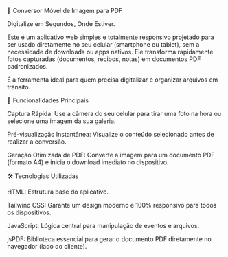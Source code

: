📸 Conversor Móvel de Imagem para PDF

Digitalize em Segundos, Onde Estiver.

Este é um aplicativo web simples e totalmente responsivo projetado para ser usado diretamente no seu celular (smartphone ou tablet), sem a necessidade de downloads ou apps nativos. Ele transforma rapidamente fotos capturadas (documentos, recibos, notas) em documentos PDF padronizados.

É a ferramenta ideal para quem precisa digitalizar e organizar arquivos em trânsito.

📌 Funcionalidades Principais

Captura Rápida: Use a câmera do seu celular para tirar uma foto na hora ou selecione uma imagem da sua galeria.

Pré-visualização Instantânea: Visualize o conteúdo selecionado antes de realizar a conversão.

Geração Otimizada de PDF: Converte a imagem para um documento PDF (formato A4) e inicia o download imediato no dispositivo.

🛠️ Tecnologias Utilizadas

HTML: Estrutura base do aplicativo.

Tailwind CSS: Garante um design moderno e 100% responsivo para todos os dispositivos.

JavaScript: Lógica central para manipulação de eventos e arquivos.

jsPDF: Biblioteca essencial para gerar o documento PDF diretamente no navegador (lado do cliente).
